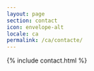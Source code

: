 ```yaml
---
layout: page
section: contact
icon: envelope-alt
locale: ca
permalink: /ca/contacte/
---
```


{% include contact.html %}
